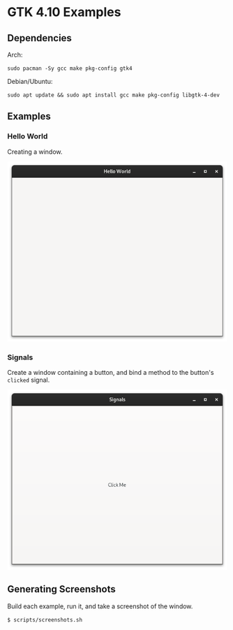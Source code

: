 # GTK 4.10 Examples

## Dependencies

Arch:

```
sudo pacman -Sy gcc make pkg-config gtk4
```

Debian/Ubuntu:

```
sudo apt update && sudo apt install gcc make pkg-config libgtk-4-dev
```

## Examples

### Hello World

Creating a window.

![Hello World](examples/hello-world/screenshot.png)

### Signals

Create a window containing a button, and bind a method to the button's `clicked` signal.

![Signals](examples/signals/screenshot.png)

## Generating Screenshots

Build each example, run it, and take a screenshot of the window.

```
$ scripts/screenshots.sh
```
